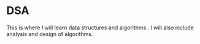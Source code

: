 # DSA
This is where I will learn data structures and algorithms . I will also include analysis and design of algorithms. 
